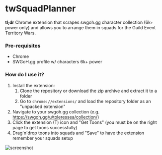 # twSquadPlanner

**tl;dr** Chrome extension that scrapes swgoh.gg character collection (6k+ power only) and allows you to arrange them in squads for the Guild Event Territory Wars.

### Pre-requisites

* Chrome
* SWGoH.gg profile w/ characters 6k+ power

### How do I use it?

1. Install the extension:
   1. Clone the repository or download the zip archive and extract it to a folder
   2. Go to `chrome://extensions/` and load the repository folder as an "unpacked extension"
2. Navigate to your swgoh.gg collection (e.g. https://swgoh.gg/u/toleressea/collection/)
3. Click the extension (T) icon and "Get Toons" (you must be on the right page to get toons successfully)
4. Drag'n'drop toons into squads and "Save" to have the extension remember your squads setup

![screenshot](https://i.imgur.com/3ciPuMX.png?1)

